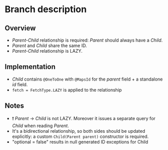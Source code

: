 # Branch description
## Overview
- _Parent-Child_ relationship is required: _Parent_ should always have a _Child_.
- _Parent_ and _Child_ share the same ID.
- _Parent-Child_ relationship is LAZY.

## Implementation
 - _Child_ contains `@OneToOne` with `@MapsId` for the _parent_ field + a standalone _id_ field.
 - `fetch = FetchType.LAZY` is applied to the relationship

## Notes
- :exclamation: _Parent_ -> _Child_ is not LAZY. Moreover it issues a separate query for _Child_ when reading _Parent_.
- It's a bidirectional relationship, so both sides should be updated explicitly: a custom `Child(Parent parent)` constructor is required.
- "optional = false" results in null generated ID exceptions for Child
